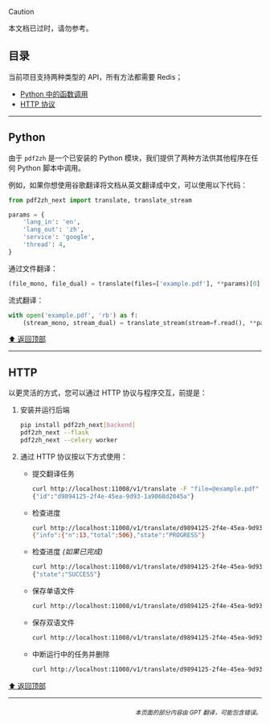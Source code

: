 > [!CAUTION]
>
> 本文档已过时，请勿参考。

<h2 id="目录">目录</h2>
当前项目支持两种类型的 API，所有方法都需要 Redis；

- [Python 中的函数调用](#api-python)
- [HTTP 协议](#api-http)

---

<h2 id="api-python">Python</h2>

由于 `pdf2zh` 是一个已安装的 Python 模块，我们提供了两种方法供其他程序在任何 Python 脚本中调用。

例如，如果你想使用谷歌翻译将文档从英文翻译成中文，可以使用以下代码：

```python
from pdf2zh_next import translate, translate_stream

params = {
    'lang_in': 'en',
    'lang_out': 'zh',
    'service': 'google',
    'thread': 4,
}
```
通过文件翻译：
```python
(file_mono, file_dual) = translate(files=['example.pdf'], **params)[0]
```
流式翻译：
```python
with open('example.pdf', 'rb') as f:
    (stream_mono, stream_dual) = translate_stream(stream=f.read(), **params)
```

[⬆️ 返回顶部](#目录)

---

<h2 id="api-http">HTTP</h2>

以更灵活的方式，您可以通过 HTTP 协议与程序交互，前提是：

1. 安装并运行后端

   ```bash
   pip install pdf2zh_next[backend]
   pdf2zh_next --flask
   pdf2zh_next --celery worker
   ```

2. 通过 HTTP 协议按以下方式使用：

   - 提交翻译任务

     ```bash
     curl http://localhost:11008/v1/translate -F "file=@example.pdf" -F "data={\"lang_in\":\"en\",\"lang_out\":\"zh\",\"service\":\"google\",\"thread\":4}"
     {"id":"d9894125-2f4e-45ea-9d93-1a9068d2045a"}
     ```

   - 检查进度

     ```bash
     curl http://localhost:11008/v1/translate/d9894125-2f4e-45ea-9d93-1a9068d2045a
     {"info":{"n":13,"total":506},"state":"PROGRESS"}
     ```

   - 检查进度 _(如果已完成)_

     ```bash
     curl http://localhost:11008/v1/translate/d9894125-2f4e-45ea-9d93-1a9068d2045a
     {"state":"SUCCESS"}
     ```

   - 保存单语文件

     ```bash
     curl http://localhost:11008/v1/translate/d9894125-2f4e-45ea-9d93-1a9068d2045a/mono --output example-mono.pdf
     ```

   - 保存双语文件

     ```bash
     curl http://localhost:11008/v1/translate/d9894125-2f4e-45ea-9d93-1a9068d2045a/dual --output example-dual.pdf
     ```

   - 中断运行中的任务并删除
     ```bash
     curl http://localhost:11008/v1/translate/d9894125-2f4e-45ea-9d93-1a9068d2045a -X DELETE
     ```

[⬆️ 返回顶部](#目录)

---

<div align="right"> 
<h6><small>本页面的部分内容由 GPT 翻译，可能包含错误。</small></h6>